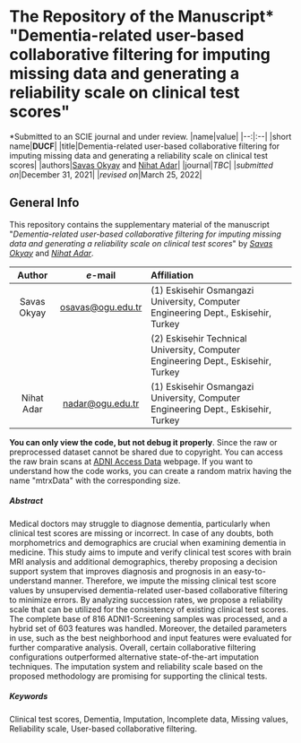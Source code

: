 # The Repository of the Manuscript* "Dementia-related user-based collaborative filtering for imputing missing data and generating a reliability scale on clinical test scores"
*Submitted to an SCIE journal and under review.
|name|value|
|--:|:--|
|short name|**DUCF**|
|title|Dementia-related user-based collaborative filtering for imputing missing data and generating a reliability scale on clinical test scores|
|authors|[Savas Okyay](https://orcid.org/0000-0003-3955-6324) and [Nihat Adar](https://orcid.org/0000-0002-0555-0701)|
|journal|_TBC_|
|_submitted on_|December 31, 2021|
|_revised on_|March 25, 2022|

## General Info
This repository contains the supplementary material of the manuscript "_Dementia-related user-based collaborative filtering for imputing missing data and generating a reliability scale on clinical test scores_" by [_Savas Okyay_](https://orcid.org/0000-0003-3955-6324) and [_Nihat Adar_](https://orcid.org/0000-0002-0555-0701).

|Author|_e_-mail|Affiliation|
|:----:|:----:|:----------|
|Savas Okyay|osavas@ogu.edu.tr|(1) Eskisehir Osmangazi University, Computer Engineering Dept., Eskisehir, Turkey|
|||(2) Eskisehir Technical University, Computer Engineering Dept., Eskisehir, Turkey|
|Nihat Adar|nadar@ogu.edu.tr|(1) Eskisehir Osmangazi University, Computer Engineering Dept., Eskisehir, Turkey|

**You can only view the code, but not debug it properly**. Since the raw or preprocessed dataset cannot be shared due to copyright. You can access the raw brain scans at [ADNI Access Data](http://adni.loni.usc.edu/data-samples/access-data/) webpage. If you want to understand how the code works, you can create a random matrix having the name "mtrxData" with the corresponding size.

##### Abstract
Medical doctors may struggle to diagnose dementia, particularly when clinical test scores are missing or incorrect. In case of any doubts, both morphometrics and demographics are crucial when examining dementia in medicine. This study aims to impute and verify clinical test scores with brain MRI analysis and additional demographics, thereby proposing a decision support system that improves diagnosis and prognosis in an easy-to-understand manner. Therefore, we impute the missing clinical test score values by unsupervised dementia-related user-based collaborative filtering to minimize errors. By analyzing succession rates, we propose a reliability scale that can be utilized for the consistency of existing clinical test scores. The complete base of 816 ADNI1-Screening samples was processed, and a hybrid set of 603 features was handled. Moreover, the detailed parameters in use, such as the best neighborhood and input features were evaluated for further comparative analysis. Overall, certain collaborative filtering configurations outperformed alternative state-of-the-art imputation techniques. The imputation system and reliability scale based on the proposed methodology are promising for supporting the clinical tests.
##### Keywords
Clinical test scores, Dementia, Imputation, Incomplete data, Missing values, Reliability scale, User-based collaborative filtering.
